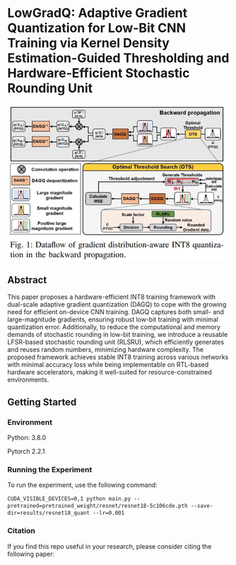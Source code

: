 # LowGradQ: Adaptive Gradient Quantization for Low-Bit CNN Training via Kernel Density Estimation-Guided Thresholding and Hardware-Efficient Stochastic Rounding Unit

<p align="center">
  <img src="Figures/Overall%20Quantization%20Framework.jpg" alt="Overall Quantization Framework">
</p>


## Abstract
This paper proposes a hardware-efficient INT8 training framework with dual-scale adaptive gradient quantization (DAGQ) to cope with the growing need for efficient on-device CNN training. DAGQ captures both small- and large-magnitude
gradients, ensuring robust low-bit training with minimal quantization error. Additionally, to reduce the computational and memory
demands of stochastic rounding in low-bit training, we introduce a reusable LFSR-based stochastic rounding unit (RLSRU), which
efficiently generates and reuses random numbers, minimizing hardware complexity. The proposed framework achieves stable INT8 training across various networks with minimal accuracy loss while being implementable on RTL-based hardware accelerators, making it well-suited for resource-constrained environments.

## Getting Started
### Environment
Python: 3.8.0

Pytorch 2.2.1

### Running the Experiment
To run the experiment, use the following command:
```
CUDA_VISIBLE_DEVICES=0,1 python main.py --pretrained=pretrained_weight/resnet/resnet18-5c106cde.pth --save-dir=results/resnet18_quant --lr=0.001
```

### Citation
If you find this repo useful in your research, please consider citing the following paper:
